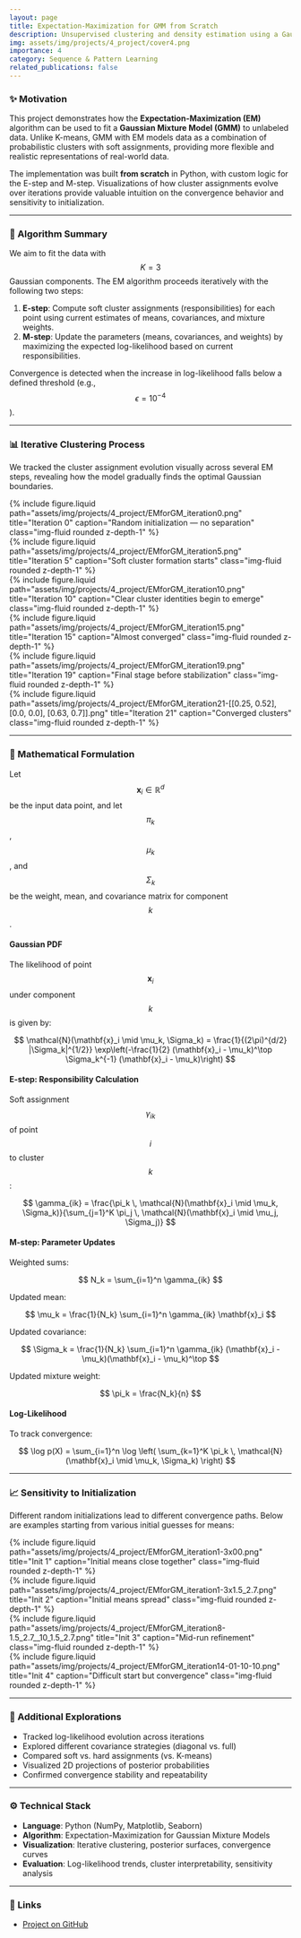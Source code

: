 ```yaml
---
layout: page
title: Expectation-Maximization for GMM from Scratch
description: Unsupervised clustering and density estimation using a Gaussian Mixture Model (GMM) built entirely from scratch (only NumPy)
img: assets/img/projects/4_project/cover4.png
importance: 4
category: Sequence & Pattern Learning
related_publications: false
---
```


### ✨ Motivation

This project demonstrates how the **Expectation-Maximization (EM)** algorithm can be used to fit a **Gaussian Mixture Model (GMM)** to unlabeled data. Unlike K-means, GMM with EM models data as a combination of probabilistic clusters with soft assignments, providing more flexible and realistic representations of real-world data.

The implementation was built **from scratch** in Python, with custom logic for the E-step and M-step. Visualizations of how cluster assignments evolve over iterations provide valuable intuition on the convergence behavior and sensitivity to initialization.

---

### 🧩 Algorithm Summary

We aim to fit the data with $$K = 3$$ Gaussian components. The EM algorithm proceeds iteratively with the following two steps:

1. **E-step**: Compute soft cluster assignments (responsibilities) for each point using current estimates of means, covariances, and mixture weights.
2. **M-step**: Update the parameters (means, covariances, and weights) by maximizing the expected log-likelihood based on current responsibilities.

Convergence is detected when the increase in log-likelihood falls below a defined threshold (e.g., $$\epsilon = 10^{-4}$$).

---

### 📊 Iterative Clustering Process

We tracked the cluster assignment evolution visually across several EM steps, revealing how the model gradually finds the optimal Gaussian boundaries.

<div class="row">
  <div class="col-sm-4">
    {% include figure.liquid path="assets/img/projects/4_project/EMforGM_iteration0.png" title="Iteration 0" caption="Random initialization — no separation" class="img-fluid rounded z-depth-1" %}
  </div>
  <div class="col-sm-4">
    {% include figure.liquid path="assets/img/projects/4_project/EMforGM_iteration5.png" title="Iteration 5" caption="Soft cluster formation starts" class="img-fluid rounded z-depth-1" %}
  </div>
  <div class="col-sm-4">
    {% include figure.liquid path="assets/img/projects/4_project/EMforGM_iteration10.png" title="Iteration 10" caption="Clear cluster identities begin to emerge" class="img-fluid rounded z-depth-1" %}
  </div>
</div>

<div class="row mt-3">
  <div class="col-sm-4">
    {% include figure.liquid path="assets/img/projects/4_project/EMforGM_iteration15.png" title="Iteration 15" caption="Almost converged" class="img-fluid rounded z-depth-1" %}
  </div>
  <div class="col-sm-4">
    {% include figure.liquid path="assets/img/projects/4_project/EMforGM_iteration19.png" title="Iteration 19" caption="Final stage before stabilization" class="img-fluid rounded z-depth-1" %}
  </div>
  <div class="col-sm-4">
    {% include figure.liquid path="assets/img/projects/4_project/EMforGM_iteration21-[[0.25, 0.52], [0.0, 0.0], [0.63, 0.7]].png" title="Iteration 21" caption="Converged clusters" class="img-fluid rounded z-depth-1" %}
  </div>
</div>

---

### 🧮 Mathematical Formulation

Let $$\mathbf{x}_i \in \mathbb{R}^d$$ be the input data point, and let $$\pi_k$$, $$\mu_k$$, and $$ \Sigma_k$$ be the weight, mean, and covariance matrix for component $$k$$.

#### Gaussian PDF

The likelihood of point $$\mathbf{x}_i$$ under component $$k$$ is given by:

$$
\mathcal{N}(\mathbf{x}_i \mid \mu_k, \Sigma_k) = \frac{1}{(2\pi)^{d/2} |\Sigma_k|^{1/2}} \exp\left(-\frac{1}{2} (\mathbf{x}_i - \mu_k)^\top \Sigma_k^{-1} (\mathbf{x}_i - \mu_k)\right)
$$

#### E-step: Responsibility Calculation

Soft assignment $$\gamma_{ik}$$ of point $$i$$ to cluster $$k$$:

$$
\gamma_{ik} = \frac{\pi_k \, \mathcal{N}(\mathbf{x}_i \mid \mu_k, \Sigma_k)}{\sum_{j=1}^K \pi_j \, \mathcal{N}(\mathbf{x}_i \mid \mu_j, \Sigma_j)}
$$

#### M-step: Parameter Updates

Weighted sums:

$$
N_k = \sum_{i=1}^n \gamma_{ik}
$$

Updated mean:

$$
\mu_k = \frac{1}{N_k} \sum_{i=1}^n \gamma_{ik} \mathbf{x}_i
$$

Updated covariance:

$$
\Sigma_k = \frac{1}{N_k} \sum_{i=1}^n \gamma_{ik} (\mathbf{x}_i - \mu_k)(\mathbf{x}_i - \mu_k)^\top
$$

Updated mixture weight:

$$
\pi_k = \frac{N_k}{n}
$$

#### Log-Likelihood

To track convergence:

$$
\log p(X) = \sum_{i=1}^n \log \left( \sum_{k=1}^K \pi_k \, \mathcal{N}(\mathbf{x}_i \mid \mu_k, \Sigma_k) \right)
$$

---

### 📈 Sensitivity to Initialization

Different random initializations lead to different convergence paths. Below are examples starting from various initial guesses for means:

<div class="row">
  <div class="col-sm">
    {% include figure.liquid path="assets/img/projects/4_project/EMforGM_iteration1-3x00.png" title="Init 1" caption="Initial means close together" class="img-fluid rounded z-depth-1" %}
  </div>
  <div class="col-sm">
    {% include figure.liquid path="assets/img/projects/4_project/EMforGM_iteration1-3x1.5_2.7.png" title="Init 2" caption="Initial means spread" class="img-fluid rounded z-depth-1" %}
  </div>
</div>

<div class="row mt-3">
  <div class="col-sm">
    {% include figure.liquid path="assets/img/projects/4_project/EMforGM_iteration8-1.5_2.7__10_1.5_2.7.png" title="Init 3" caption="Mid-run refinement" class="img-fluid rounded z-depth-1" %}
  </div>
  <div class="col-sm">
    {% include figure.liquid path="assets/img/projects/4_project/EMforGM_iteration14-01-10-10.png" title="Init 4" caption="Difficult start but convergence" class="img-fluid rounded z-depth-1" %}
  </div>
</div>

---

### 🧪 Additional Explorations

- Tracked log-likelihood evolution across iterations  
- Explored different covariance strategies (diagonal vs. full)  
- Compared soft vs. hard assignments (vs. K-means)  
- Visualized 2D projections of posterior probabilities  
- Confirmed convergence stability and repeatability

---

### ⚙️ Technical Stack

- **Language**: Python (NumPy, Matplotlib, Seaborn)
- **Algorithm**: Expectation-Maximization for Gaussian Mixture Models
- **Visualization**: Iterative clustering, posterior surfaces, convergence curves
- **Evaluation**: Log-likelihood trends, cluster interpretability, sensitivity analysis

---

### 🔗 Links  
- [Project on GitHub](https://github.com/sumeyye-agac/logistic-regression-from-scratch)



